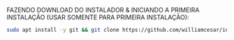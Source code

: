 FAZENDO DOWNLOAD DO INSTALADOR & INICIANDO A PRIMEIRA INSTALAÇÃO (USAR SOMENTE PARA PRIMEIRA INSTALAÇÃO):

```bash
sudo apt install -y git && git clone https://github.com/williamcesar/instaladorcomflow.git instaladorcomflow && sudo chmod -R 777 ./instaladorcomflow && cd ./instaladorcomflow && sudo ./install_primaria
```



